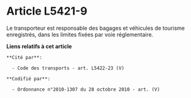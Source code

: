 # Article L5421-9

Le transporteur est responsable des bagages et véhicules de tourisme enregistrés, dans les limites fixées par voie
réglementaire.

**Liens relatifs à cet article**

	**Cité par**:

	  - Code des transports - art. L5422-23 (V)

	**Codifié par**:

	  - Ordonnance n°2010-1307 du 28 octobre 2010 - art. (V)
